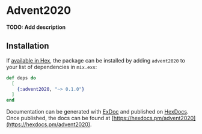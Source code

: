 # Advent2020

**TODO: Add description**

## Installation

If [available in Hex](https://hex.pm/docs/publish), the package can be installed
by adding `advent2020` to your list of dependencies in `mix.exs`:

```elixir
def deps do
  [
    {:advent2020, "~> 0.1.0"}
  ]
end
```

Documentation can be generated with [ExDoc](https://github.com/elixir-lang/ex_doc)
and published on [HexDocs](https://hexdocs.pm). Once published, the docs can
be found at [https://hexdocs.pm/advent2020](https://hexdocs.pm/advent2020).

